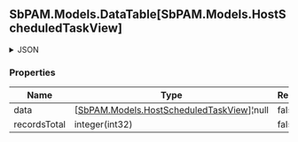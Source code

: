
<h2 id="tocS_SbPAM.Models.DataTable[SbPAM.Models.HostScheduledTaskView]">SbPAM.Models.DataTable[SbPAM.Models.HostScheduledTaskView]</h2>

<a id="schemasbpam.models.datatable[sbpam.models.hostscheduledtaskview]"></a>
<a id="schema_SbPAM.Models.DataTable[SbPAM.Models.HostScheduledTaskView]"></a>
<a id="tocSsbpam.models.datatable[sbpam.models.hostscheduledtaskview]"></a>
<a id="tocssbpam.models.datatable[sbpam.models.hostscheduledtaskview]"></a>

<details><summary>JSON</summary>


```json
{
  "data": [
    {
      "id": "497f6eca-6276-4993-bfeb-53cbbbba6f08",
      "hostId": "70e3fb2d-1cb6-4dbc-ab8d-fa7209aca5dd",
      "userName": "string",
      "name": "string",
      "taskPath": "string",
      "description": "string",
      "source": "string",
      "nextRunTimeUtc": "2019-08-24T14:15:22Z",
      "lastRunTimeUtc": "2019-08-24T14:15:22Z",
      "lastRunResult": 0,
      "hostScanHostId": "54804af1-3f95-48c4-a5ea-e5414ebf423e",
      "serviceAccountId": "a814cf67-aaac-43ae-acb4-8d34e82a4b4c",
      "serviceAccountName": "string",
      "serviceAccountType": "Configuration",
      "managedType": "Unmanaged"
    }
  ],
  "recordsTotal": 0
}

```


</details>

### Properties

|Name|Type|Required|Restrictions|Description|
|---|---|---|---|---|
|data|[[SbPAM.Models.HostScheduledTaskView](../Models/sbpam.models.hostscheduledtaskview.md)]¦null|false|none|none|
|recordsTotal|integer(int32)|false|none|none|


